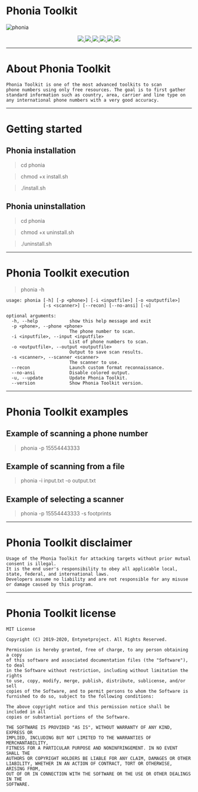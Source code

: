 # Phonia Toolkit

![phonia](https://user-images.githubusercontent.com/54115104/74159383-c2e0b600-4c2c-11ea-9aeb-62146b1af5bf.jpeg)

<p align="center">
  <a href="http://entynetproject.simplesite.com/">
    <img src="https://img.shields.io/badge/entynetproject-Ivan%20Nikolsky-blue.svg">
  </a>
  <a href="https://github.com/entynetproject/phonia/releases">
    <img src="https://img.shields.io/github/release/entynetproject/phonia.svg">
  </a>
  <a href="https://wikipedia.org/wiki/Python_(programming_language)">
    <img src="https://img.shields.io/badge/language-python-blue.svg">
 </a>
  <a href="https://github.com/entynetproject/phonia/issues?q=is%3Aissue+is%3Aclosed">
      <img src="https://img.shields.io/github/issues/entynetproject/phonia.svg">
  </a>
  <a href="https://github.com/entynetproject/phonia/wiki">
      <img src="https://img.shields.io/badge/wiki%20-phonia-lightgrey.svg">
 </a>
  <a href="https://twitter.com/entynetproject">
    <img src="https://img.shields.io/badge/twitter-entynetproject-blue.svg">
 </a>
</p>

***

# About Phonia Toolkit

    Phonia Toolkit is one of the most advanced toolkits to scan 
    phone numbers using only free resources. The goal is to first gather 
    standard information such as country, area, carrier and line type on 
    any international phone numbers with a very good accuracy.

***

# Getting started

## Phonia installation

> cd phonia

> chmod +x install.sh

> ./install.sh

## Phonia uninstallation

> cd phonia

> chmod +x uninstall.sh

> ./uninstall.sh

***

# Phonia Toolkit execution

> phonia -h

```
usage: phonia [-h] [-p <phone>] [-i <inputfile>] [-o <outputfile>]
              [-s <scanner>] [--recon] [--no-ansi] [-u]

optional arguments:
  -h, --help            show this help message and exit
  -p <phone>, --phone <phone>
                        The phone number to scan.
  -i <inputfile>, --input <inputfile>
                        List of phone numbers to scan.
  -o <outputfile>, --output <outputfile>
                        Output to save scan results.
  -s <scanner>, --scanner <scanner>
                        The scanner to use.
  --recon               Launch custom format reconnaissance.
  --no-ansi             Disable colored output.
  -u, --update          Update Phonia Toolkit.
  --version             Show Phonia Toolkit version.
```

***
  
# Phonia Toolkit examples

## Example of scanning a phone number
    
> phonia -p 15554443333
    
## Example of scanning from a file

> phonia -i input.txt -o output.txt
    
## Example of selecting a scanner

> phonia -p 15554443333 -s footprints

***

# Phonia Toolkit disclaimer

    Usage of the Phonia Toolkit for attacking targets without prior mutual consent is illegal. 
    It is the end user's responsibility to obey all applicable local, state, federal, and international laws. 
    Developers assume no liability and are not responsible for any misuse or damage caused by this program.

***

# Phonia Toolkit license

    MIT License

    Copyright (C) 2019-2020, Entynetproject. All Rights Reserved.

    Permission is hereby granted, free of charge, to any person obtaining a copy
    of this software and associated documentation files (the "Software"), to deal
    in the Software without restriction, including without limitation the rights
    to use, copy, modify, merge, publish, distribute, sublicense, and/or sell
    copies of the Software, and to permit persons to whom the Software is
    furnished to do so, subject to the following conditions:

    The above copyright notice and this permission notice shall be included in all
    copies or substantial portions of the Software.

    THE SOFTWARE IS PROVIDED "AS IS", WITHOUT WARRANTY OF ANY KIND, EXPRESS OR
    IMPLIED, INCLUDING BUT NOT LIMITED TO THE WARRANTIES OF MERCHANTABILITY,
    FITNESS FOR A PARTICULAR PURPOSE AND NONINFRINGEMENT. IN NO EVENT SHALL THE
    AUTHORS OR COPYRIGHT HOLDERS BE LIABLE FOR ANY CLAIM, DAMAGES OR OTHER
    LIABILITY, WHETHER IN AN ACTION OF CONTRACT, TORT OR OTHERWISE, ARISING FROM,
    OUT OF OR IN CONNECTION WITH THE SOFTWARE OR THE USE OR OTHER DEALINGS IN THE
    SOFTWARE.
